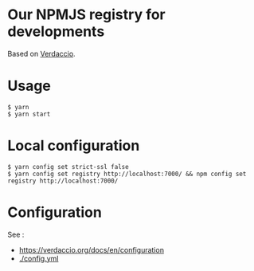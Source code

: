 # Our NPMJS registry for developments

Based on [Verdaccio](https://verdaccio.org).

# Usage

```shell
$ yarn
$ yarn start
```

# Local configuration

```shell
$ yarn config set strict-ssl false
$ yarn config set registry http://localhost:7000/ && npm config set registry http://localhost:7000/
```

# Configuration

See :
- https://verdaccio.org/docs/en/configuration
- [./config.yml](./config.yml)
